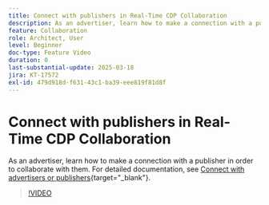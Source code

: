 ```yaml
---
title: Connect with publishers in Real-Time CDP Collaboration
description: As an advertiser, learn how to make a connection with a publisher in order to collaborate with them.
feature: Collaboration
role: Architect, User
level: Beginner
doc-type: Feature Video
duration: 0
last-substantial-update: 2025-03-18
jira: KT-17572
exl-id: 479d918d-f631-43c1-ba39-eee819f81d8f
---
```

# Connect with publishers in Real-Time CDP Collaboration

As an advertiser, learn how to make a connection with a publisher in order to collaborate with them. For detailed documentation, see [Connect with advertisers or publishers](https://experienceleague.adobe.com/en/docs/real-time-cdp-collaboration/using/connect/establishing-connections){target="_blank"}.

>[!VIDEO](https://video.tv.adobe.com/v/3452218/?learn=on&enablevpops)
